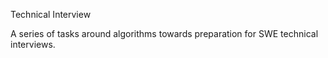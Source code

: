 Technical Interview

A series of tasks around algorithms towards preparation for SWE technical interviews.
